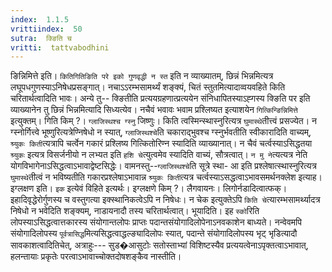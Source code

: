 ```yaml
---
index:  1.1.5
vrittiindex:  50
sutra:  क्ङिति च
vritti:  tattvabodhini 
---
```


ङिन्निमित्ते इति। `कितिगितिङिति परे इको गुणवृद्धी न स्त` इति न व्याख्यातम्, छिन्नं भिन्नमित्यत्र लघूपधगुणस्याऽनिषेधप्रसङ्गात्। नचाऽऽरम्भसामर्थ्यं शङ्क्यं, चितं स्तुतमित्यादाव्वयवहिते किति चरितार्थत्वादिति भावः। अन्ये तु-- क्ङितीति प्रत्ययग्रहणात्प्रत्ययेन संनिधापितस्याऽह्गस्य क्ङिति पर इति व्याख्यानेन तु छिन्नं भिन्नमित्यादि सिध्यत्येव। नचैवं भवावः भवाम प्रश्लिष्यत इत्याशयेन `गित्किन्ङिन्निमित्ते` इत्युक्तम्। गिति किम् ?। `ग्लाजिस्थश्च ग्स्नु` जिष्णुः। किति त्वस्मिन्स्थास्नुरित्यत्र `घुमास्थे`तीत्त्वं प्रसज्येत। न ग्स्नोर्गित्त्वे भूष्णुरित्यत्रेण्निषेधो न स्यात्, `ग्लाजिस्थश्चे`ति चकाराद्भुवश्च ग्स्नुर्भवतीति स्वीकारादिति वाच्यम्, `श्र्युकः किती`त्यत्रापि चर्त्वेन गकारं प्रश्लिष्य गित्कितोरिण्न स्यादिति व्याख्यानात्। न चैवं चर्त्वस्याऽसिद्धतया `श्र्युकः` इत्यत्र विसर्जनीयो न लभ्यत इति `हशि चे`त्युत्वमेव स्यादिति वाच्यं, सौत्रत्वात्। `न मु ने`त्यत्यत्र नेति योगविभागेनाऽसिद्धत्वाऽभावाद्वेष्टसिद्धेः। वामनस्तु--`ग्लाजिस्थश्चे`ति सूत्रे स्था- आ इति प्रश्लेषात्स्थास्नुरित्यत्र `घुमास्थे`तीत्वं न भविष्यतीति गकारप्रश्लेषाऽभावान्न `श्र्युकः किती`त्यत्र चर्त्वस्याऽसद्धत्वाऽभावसमर्थनक्लेश इत्याह। इग्लक्षण इति। `इक` इत्येवं विहिते इत्यर्थः। इग्लक्षणे किम् ?। लैगवायनः। लिगोर्नडादित्वात्फक्। इहादिवृद्धेरोर्गुणस्य च वस्तुगत्या इक्स्थानिकत्वेऽपि न निषेधः। न चेक इत्युक्तेऽपि `किति चे`त्यारम्भसामर्थ्यादत्र निषेधो न भवेदिति शङ्क्यम्, नाडायनादौ तस्य चरितार्थत्वात्। भूयादिति। इह `स्को`रिति लोपस्याऽसिद्धत्वात्तकारस्य संयोगान्तलोपः प्राप्तः पदान्तसंयोगादिलोपेनाऽनवकाशेन बाध्यते। नन्वेवमपि संयोगादिलोपस्य `पूर्वत्रासिद्ध`मित्यसिद्धत्वाद्धल्ङ्यादिलोपः स्यात्, पदान्ते संयोगादिलोपस्य भृट् भृडित्यादौ सावकाशत्वादितिचेत्, अत्राहुः--- सुड�आसुटोः सतोस्ताभ्यां विशिष्टस्यैव प्रत्ययत्वेनाऽपृक्तत्वाऽभावात्, हलन्तायाः प्रकृतेः परत्वाऽभावाच्चोक्तदोषशङ्कैव नास्तीति।

